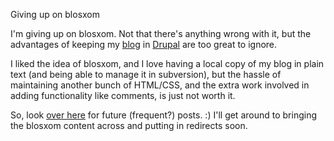 Giving up on blosxom

I'm giving up on blosxom. Not that there's anything wrong with it, but the advantages of keeping my [blog][1] in [Drupal][2] are too great to ignore.

[1]: http://mojain.com/blogs/michael
[2]: http://drupal.org/

I liked the idea of blosxom, and I love having a local copy of my blog in plain text (and being able to manage it in subversion), but the hassle of maintaining another bunch of HTML/CSS, and the extra work involved in adding functionality like comments, is just not worth it.

So, look [over here][1] for future (frequent?) posts. :) I'll get around to bringing the blosxom content across and putting in redirects soon.
